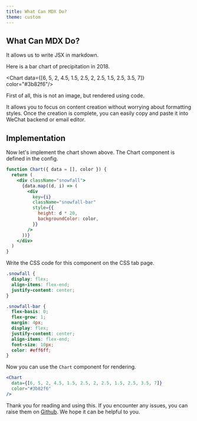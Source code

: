 ```yaml
---
title: What Can MDX Do?
theme: custom
---
```


## What Can MDX Do?

It allows us to write JSX in markdown.

Here is a bar chart of precipitation in 2018.

<Chart data={[6, 5, 2, 4.5, 1.5, 2.5, 2, 2.5, 1.5, 2.5, 3.5, 7]} color="#3b82f6"/>

First of all, this is not an image, but rendered using code.

It allows you to focus on content creation without worrying about formatting styles. Once the creation is complete, you can easily copy and paste it into WeChat backend or email editor.

## Implementation

Now let's implement the chart shown above. The Chart component is defined in the config.

```jsx
function Chart({ data = [], color }) {
  return (
    <div className="snowfall">
      {data.map((d, i) => (
        <div
          key={i}
          className="snowfall-bar"
          style={{
            height: d * 20,
            backgroundColor: color,
          }}
        />
      ))}
    </div>
  )
}
```

Write the CSS code for this component on the CSS tab page.

```css
.snowfall {
  display: flex;
  align-items: flex-end;
  justify-content: center;
}

.snowfall-bar {
  flex-basis: 0;
  flex-grow: 1;
  margin: 4px;
  display: flex;
  justify-content: center;
  align-items: flex-end;
  font-size: 10px;
  color: #eff6ff;
}
```

Now you can use the `Chart` component for rendering.

```jsx
<Chart
  data={[6, 5, 2, 4.5, 1.5, 2.5, 2, 2.5, 1.5, 2.5, 3.5, 7]}
  color="#3b82f6"
/>
```

Thank you for reading and using this. If you encounter any issues, you can raise them on [Github](https://github.com/maqi1520/mdx-editor). We hope it can be helpful to you.
